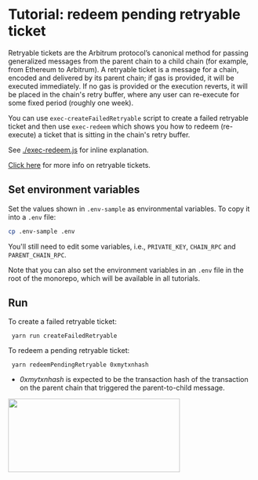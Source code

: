 # Tutorial: redeem pending retryable ticket

Retryable tickets are the Arbitrum protocol’s canonical method for passing generalized messages from the parent chain to a child chain (for example, from Ethereum to Arbitrum). A retryable ticket is a message for a chain, encoded and delivered by its parent chain; if gas is provided, it will be executed immediately. If no gas is provided or the execution reverts, it will be placed in the chain's retry buffer, where any user can re-execute for some fixed period (roughly one week).

You can use `exec-createFailedRetryable` script to create a failed retryable ticket and then use `exec-redeem` which shows you how to redeem (re-execute) a ticket that is sitting in the chain's retry buffer.

See [./exec-redeem.js](./scripts/exec-redeem.js) for inline explanation.

[Click here](https://docs.arbitrum.io/how-arbitrum-works/arbos/l1-l2-messaging) for more info on retryable tickets.

## Set environment variables

Set the values shown in `.env-sample` as environmental variables. To copy it into a `.env` file:

```bash
cp .env-sample .env
```

You'll still need to edit some variables, i.e., `PRIVATE_KEY`, `CHAIN_RPC` and `PARENT_CHAIN_RPC`.

Note that you can also set the environment variables in an `.env` file in the root of the monorepo, which will be available in all tutorials.

## Run

To create a failed retryable ticket:

```
 yarn run createFailedRetryable
```

To redeem a pending retryable ticket:

```
 yarn redeemPendingRetryable 0xmytxnhash
```

- _0xmytxnhash_ is expected to be the transaction hash of the transaction on the parent chain that triggered the parent-to-child message.

<p align="left">
  <img width="350" height="150" src= "../../assets/logo.svg" />
</p>
